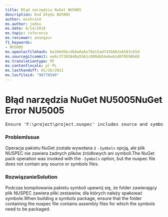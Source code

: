 ```yaml
---
title: Błąd narzędzia NuGet NU5005
description: Kod błędu NU5005
author: mishra14
ms.author: jodou
ms.date: 8/14/2018
ms.topic: reference
ms.reviewer: anangaur
f1_keywords:
- NU5005
ms.openlocfilehash: be26045bcdb8a0a6e7bb15ad743b802e6583c65d
ms.sourcegitcommit: ee6c3f203648a5561c809db54ebeb1d0f0598b68
ms.translationtype: MT
ms.contentlocale: pl-PL
ms.lasthandoff: 01/26/2021
ms.locfileid: "98778540"
---
```

# <a name="nuget-error-nu5005"></a><span data-ttu-id="ebff9-103">Błąd narzędzia NuGet NU5005</span><span class="sxs-lookup"><span data-stu-id="ebff9-103">NuGet Error NU5005</span></span>
<pre>Ensure 'F:\project\project.nuspec' includes source and symbol files. For help on building symbols package, visit http://docs.nuget.org/.</pre>

### <a name="issue"></a><span data-ttu-id="ebff9-104">Problem</span><span class="sxs-lookup"><span data-stu-id="ebff9-104">Issue</span></span>

<span data-ttu-id="ebff9-105">Operacja pakietu NuGet została wywołana z `-Symbols` opcją, ale plik NUSPEC nie zawiera żadnych plików źródłowych ani symboli.</span><span class="sxs-lookup"><span data-stu-id="ebff9-105">The NuGet pack operation was invoked with the `-Symbols` option, but the nuspec file does not contain any source or symbols files.</span></span>


### <a name="solution"></a><span data-ttu-id="ebff9-106">Rozwiązanie</span><span class="sxs-lookup"><span data-stu-id="ebff9-106">Solution</span></span>

<span data-ttu-id="ebff9-107">Podczas kompilowania pakietu symboli upewnij się, że folder zawierający plik NUSPEC zawiera pliki zestawów, dla których należy spakować symbole.</span><span class="sxs-lookup"><span data-stu-id="ebff9-107">When building a symbols package, ensure that the folder containing the nuspec file contains assembly files for which the symbols need to be packaged.</span></span>

